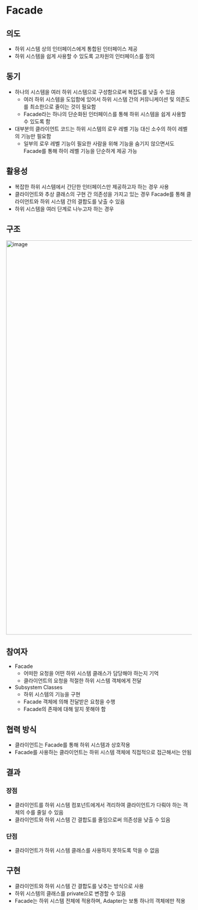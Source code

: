 # Facade

## 의도

- 하위 시스템 상의 인터페이스에게 통합된 인터페이스 제공
- 하위 시스템을 쉽게 사용할 수 있도록 고차원의 인터페이스를 정의

## 동기

- 하나의 시스템을 여러 하위 시스템으로 구성함으로써 복잡도를 낮출 수 있음
  - 여러 하위 시스템을 도입함에 있어서 하위 시스템 간의 커뮤니케이션 및 의존도를 최소한으로 줄이는 것이 필요함
  - Facade라는 하나의 단순화된 인터페이스를 통해 하위 시스템을 쉽게 사용할 수 있도록 함
- 대부분의 클라이언트 코드는 하위 시스템의 로우 레벨 기능 대신 소수의 하이 레벨의 기능만 필요함
  - 일부의 로우 레벨 기능이 필요한 사람을 위해 기능을 숨기지 않으면서도 Facade를 통해 하이 레벨 기능을 단순하게 제공 가능

## 활용성

- 복잡한 하위 시스템에서 간단한 인터페이스만 제공하고자 하는 경우 사용
- 클라이언트와 추상 클래스의 구현 간 의존성을 가지고 있는 경우 Facade를 통해 클라이언트와 하위 시스템 간의 결합도를 낮출 수 있음
- 하위 시스템을 여러 단계로 나누고자 하는 경우

## 구조

<img width="1069" alt="image" src="https://github.com/user-attachments/assets/67fc38d2-4cca-493d-8a41-2a853db1a936" />

## 참여자

- Facade
  - 어떠한 요청을 어떤 하위 시스템 클래스가 담당해야 하는지 기억
  - 클라이언트의 요청을 적절한 하위 시스템 객체에게 전달
- Subsystem Classes
  - 하위 시스템의 기능을 구현
  - Facade 객체에 의해 전달받은 요청을 수행
  - Facade의 존재에 대해 알지 못해야 함

## 협력 방식

- 클라이언트는 Facade를 통해 하위 시스템과 상호작용
- Facade를 사용하는 클라이언트는 하위 시스템 객체에 직접적으로 접근해서는 안됨

## 결과

### 장점

- 클라이언트를 하위 시스템 컴포넌트에게서 격리하여 클라이언트가 다뤄야 하는 객체의 수를 줄일 수 있음
- 클라이언트와 하위 시스템 간 결합도를 줄임으로써 의존성을 낮출 수 있음

### 단점

- 클라이언트가 하위 시스템 클래스를 사용하지 못하도록 막을 수 없음

## 구현

- 클라이언트와 하위 시스템 간 결합도를 낮추는 방식으로 사용
- 하위 시스템의 클래스를 private으로 변경할 수 있음
- Facade는 하위 시스템 전체에 적용하며, Adapter는 보통 하나의 객체에만 적용
